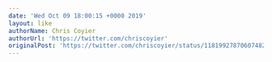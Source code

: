 ```yaml
---
date: 'Wed Oct 09 18:00:15 +0000 2019'
layout: like
authorName: Chris Coyier
authorUrl: 'https://twitter.com/chriscoyier'
originalPost: 'https://twitter.com/chriscoyier/status/1181992787060748289'
---
```

